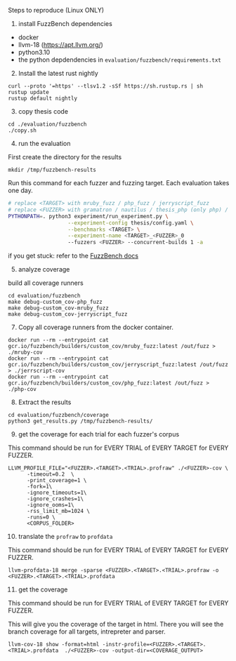 Steps to reproduce (Linux ONLY)

1. install FuzzBench dependencies
- docker
- llvm-18 (https://apt.llvm.org/)
- python3.10
- the python depdendencies in ``evaluation/fuzzbench/requirements.txt``

2. Install the latest rust nightly
```
curl --proto '=https' --tlsv1.2 -sSf https://sh.rustup.rs | sh
rustup update
rustup default nightly
```

3. copy thesis code
```
cd ./evaluation/fuzzbench
./copy.sh
```

4. run the evaluation

First create the directory for the results
```
mkdir /tmp/fuzzbench-results
```
Run this command for each fuzzer and fuzzing target. Each evaluation takes one day.
``` bash
# replace <TARGET> with mruby_fuzz / php_fuzz / jerryscript_fuzz
# replace <FUZZER> with gramatron / nautilus / thesis_php (only php) / thesis_js (only jerryscript) / thesis_ruby (only mruby)
PYTHONPATH=. python3 experiment/run_experiment.py \
                   --experiment-config thesis/config.yaml \
                   --benchmarks <TARGET> \
                   --experiment-name <TARGET>_<FUZZER>_0
                   --fuzzers <FUZZER> --concurrent-builds 1 -a
```
if you get stuck: refer to the [FuzzBench docs](https://google.github.io/fuzzbench/running-a-local-experiment)

5. analyze coverage

build all coverage runners
```
cd evaluation/fuzzbench
make debug-custom_cov-php_fuzz
make debug-custom_cov-mruby_fuzz
make debug-custom_cov-jerryscript_fuzz
```
7. Copy all coverage runners from the docker container.
```
docker run --rm --entrypoint cat gcr.io/fuzzbench/builders/custom_cov/mruby_fuzz:latest /out/fuzz > ./mruby-cov
docker run --rm --entrypoint cat gcr.io/fuzzbench/builders/custom_cov/jerryscript_fuzz:latest /out/fuzz > ./jerrscript-cov
docker run --rm --entrypoint cat gcr.io/fuzzbench/builders/custom_cov/php_fuzz:latest /out/fuzz > ./php-cov
```
8. Extract the results
```
cd evaluation/fuzzbench/coverage
python3 get_results.py /tmp/fuzzbench-results/
```
9. get the coverage for each trial for each fuzzer's corpus

This command should be run for EVERY TRIAL of EVERY TARGET for EVERY FUZZER.
```
LLVM_PROFILE_FILE="<FUZZER>.<TARGET>.<TRIAL>.profraw" ./<FUZZER>-cov \
      -timeout=0.2  \
      -print_coverage=1 \
      -fork=1\
      -ignore_timeouts=1\
      -ignore_crashes=1\
      -ignore_ooms=1\
      -rss_limit_mb=1024 \
      -runs=0 \
      <CORPUS_FOLDER>
```
10. translate the ``profraw`` to ``profdata``

This command should be run for EVERY TRIAL of EVERY TARGET for EVERY FUZZER.
```
llvm-profdata-18 merge -sparse <FUZZER>.<TARGET>.<TRIAL>.profraw -o <FUZZER>.<TARGET>.<TRIAL>.profdata
```
11. get the coverage

This command should be run for EVERY TRIAL of EVERY TARGET for EVERY FUZZER.

This will give you the coverage of the target in html. There you will see the branch coverage for all targets, intrepreter and parser.
```
llvm-cov-18 show -format=html -instr-profile=<FUZZER>.<TARGET>.<TRIAL>.profdata  ./<FUZZER>-cov -output-dir=<COVERAGE_OUTPUT>
```
